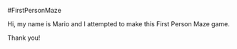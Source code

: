 #FirstPersonMaze

Hi, my name is Mario and I attempted to make this First Person Maze game. 

Thank you!
